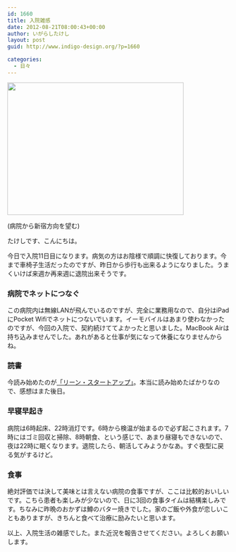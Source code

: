 ```yaml
---
id: 1660
title: 入院雑感
date: 2012-08-21T08:00:43+00:00
author: いがらしたけし
layout: post
guid: http://www.indigo-design.org/?p=1660

categories:
  - 日々
---
```

[<img src="https://lh4.googleusercontent.com/-1B5KGxPbd2M/UDF2JctpGdI/AAAAAAAAAdA/6yn50DNZJ5I/s400/IMG_0128.JPG" height="300" width="400" />](https://picasaweb.google.com/lh/photo/-L0KvBmlSy3asY9gFQ-224MMdmG3sWMzKwIS7SePuSg?feat=embedwebsite)
  
(病院から新宿方向を望む)

たけしです、こんにちは。

今日で入院11日目になります。病気の方はお陰様で順調に快復しております。今まで車椅子生活だったのですが、昨日から歩行も出来るようになりました。うまくいけば来週か再来週に退院出来そうです。

### 病院でネットにつなぐ

この病院内は無線LANが飛んでいるのですが、完全に業務用なので、自分はiPadにPocket Wifiでネットにつないでいます。イーモバイルはあまり使わなかったのですが、今回の入院で、契約続けててよかったと思いました。MacBook Airは持ち込みませんでした。あれがあると仕事が気になって休養になりませんからね。

### 読書

今読み始めたのが[「リーン・スタートアップ」](http://www.amazon.co.jp/dp/4822248976)。本当に読み始めたばかりなので、感想はまた後日。

### 早寝早起き

病院は6時起床、22時消灯です。6時から検温が始まるので必ず起こされます。7時にはゴミ回収と掃除、8時朝食、という感じで、あまり昼寝もできないので、夜は22時に眠くなります。退院したら、朝活してみようかなあ。すぐ夜型に戻る気がするけど。

### 食事

絶対評価では決して美味とは言えない病院の食事ですが、ここは比較的おいしいです。こちら患者も楽しみが少ないので、日に3回の食事タイムは結構楽しみです。ちなみに昨晩のおかずは鱒のバター焼きでした。家のご飯や外食が恋しいこともありますが、きちんと食べて治療に励みたいと思います。

以上、入院生活の雑感でした。また近況を報告させてください。よろしくお願いします。
